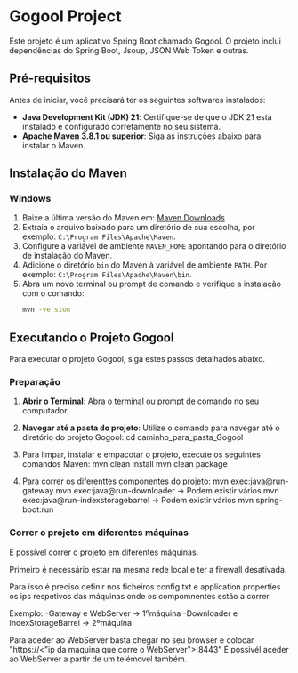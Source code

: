 # Gogool Project

Este projeto é um aplicativo Spring Boot chamado Gogool. O projeto inclui dependências do Spring Boot, Jsoup, JSON Web Token e outras.

## Pré-requisitos

Antes de iniciar, você precisará ter os seguintes softwares instalados:

- **Java Development Kit (JDK) 21**: Certifique-se de que o JDK 21 está instalado e configurado corretamente no seu sistema.
- **Apache Maven 3.8.1 ou superior**: Siga as instruções abaixo para instalar o Maven.

## Instalação do Maven

### Windows

1. Baixe a última versão do Maven em: [Maven Downloads](https://maven.apache.org/download.cgi)
2. Extraia o arquivo baixado para um diretório de sua escolha, por exemplo: `C:\Program Files\Apache\Maven`.
3. Configure a variável de ambiente `MAVEN_HOME` apontando para o diretório de instalação do Maven.
4. Adicione o diretório `bin` do Maven à variável de ambiente `PATH`. Por exemplo: `C:\Program Files\Apache\Maven\bin`.
5. Abra um novo terminal ou prompt de comando e verifique a instalação com o comando:
   ```sh
   mvn -version

## Executando o Projeto Gogool

Para executar o projeto Gogool, siga estes passos detalhados abaixo.

### Preparação

1. **Abrir o Terminal**: Abra o terminal ou prompt de comando no seu computador.

2. **Navegar até a pasta do projeto**:
   Utilize o comando para navegar até o diretório do projeto Gogool:
   cd caminho_para_pasta_Gogool

3. Para limpar, instalar e empacotar o projeto, execute os seguintes comandos Maven:
   mvn clean install
   mvn clean package

4. Para correr os diferenttes componentes do projeto:
   mvn exec:java@run-gateway
   mvn exec:java@run-downloader -> Podem existir vários
   mvn exec:java@run-indexstoragebarrel -> Podem existir vários
   mvn spring-boot:run

### Correr o projeto em diferentes máquinas

É possível correr o projeto em diferentes máquinas.

Primeiro é necessário estar na mesma rede local e ter a firewall desativada.

Para isso é preciso definir nos ficheiros config.txt e application.properties os ips respetivos das máquinas onde os compomnentes estão a correr.

Exemplo:
-Gateway e WebServer -> 1ºmáquina
-Downloader e IndexStorageBarrel -> 2ºmáquina

Para aceder ao WebServer basta chegar no seu browser e colocar "https://<"ip da maquina que corre o WebServer">:8443"
É possivél aceder ao WebServer a partir de um telémovel também.
